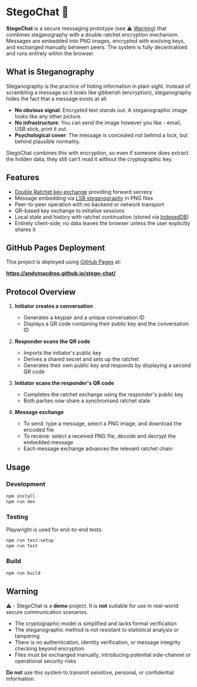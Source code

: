 # StegoChat 🦕

**StegoChat** is a secure messaging prototype (see ⚠️ [Warning](#warning)) that combines steganography with a double ratchet encryption mechanism. Messages are embedded into PNG images, encrypted with evolving keys, and exchanged manually between peers. The system is fully decentralised and runs entirely within the browser.

## What is Steganography

Steganography is the practice of hiding information in plain sight. Instead of scrambling a message so it looks like gibberish (encryption), steganography hides the fact that a message exists at all.

- **No obvious signal**: Encrypted text stands out. A steganographic image looks like any other picture.
- **No infrastructure**: You can send the image however you like - email, USB stick, print it out.
- **Psychological cover**: The message is concealed not behind a lock, but behind plausible normality.

StegoChat combines this with encryption, so even if someone does extract the hidden data, they still can’t read it without the cryptographic key.

## Features

- [Double Ratchet key exchange](https://signal.org/docs/specifications/doubleratchet/) providing forward secrecy  
- Message embedding via [LSB steganography](https://en.wikipedia.org/wiki/Steganography#Digital_steganography) in PNG files  
- Peer-to-peer operation with no backend or network transport  
- QR-based key exchange to initialise sessions  
- Local state and history with ratchet continuation (stored via [IndexedDB](https://developer.mozilla.org/en-US/docs/Web/API/IndexedDB_API))  
- Entirely client-side; no data leaves the browser unless the user explicitly shares it

## GitHub Pages Deployment

This project is deployed using [GitHub Pages](https://pages.github.com/) at:

**https://andymacdroo.github.io/stego-chat/**

## Protocol Overview

1. **Initiator creates a conversation**
   - Generates a keypair and a unique conversation ID
   - Displays a QR code containing their public key and the conversation ID

2. **Responder scans the QR code**
   - Imports the initiator's public key
   - Derives a shared secret and sets up the ratchet
   - Generates their own public key and responds by displaying a second QR code

3. **Initiator scans the responder's QR code**
   - Completes the ratchet exchange using the responder's public key
   - Both parties now share a synchronised ratchet state

4. **Message exchange**
   - To send: type a message, select a PNG image, and download the encoded file
   - To receive: select a received PNG file, decode and decrypt the embedded message
   - Each message exchange advances the relevant ratchet chain

## Usage

### Development

```bash
npm install
npm run dev
```

### Testing

Playwright is used for end-to-end tests:

```bash
npm run test:setup
npm run test
```

### Build

```bash
npm run build
```

## Warning

⚠️ - StegoChat is a **demo** project. It is **not** suitable for use in real-world secure communication scenarios.

- The cryptographic model is simplified and lacks formal verification
- The steganographic method is not resistant to statistical analysis or tampering
- There is no authentication, identity verification, or message integrity checking beyond encryption
- Files must be exchanged manually, introducing potential side-channel or operational security risks

**Do not** use this system to transmit sensitive, personal, or confidential information.
